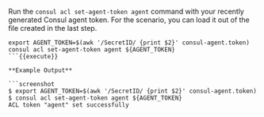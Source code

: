 <style type="text/css">
.noselect { -webkit-touch-callout: none; -webkit-user-select: none; -khtml-user-select: none; -moz-user-select: none; -ms-user-select: none; user-select: none; }
</style>

Run the `consul acl set-agent-token agent` command with your recently generated
Consul agent token. For the scenario, you can load it out of the file created
in the last step.

```shell
export AGENT_TOKEN=$(awk '/SecretID/ {print $2}' consul-agent.token)
consul acl set-agent-token agent ${AGENT_TOKEN}
```{{execute}}

**Example Output**

```screenshot
$ export AGENT_TOKEN=$(awk '/SecretID/ {print $2}' consul-agent.token)
$ consul acl set-agent-token agent ${AGENT_TOKEN}
ACL token "agent" set successfully
```
